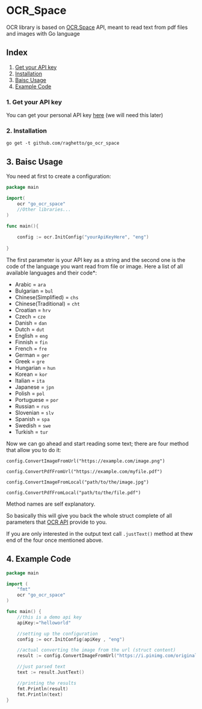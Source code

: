 # OCR_Space
OCR library is based on [OCR.Space](https://ocr.space/) API, meant to read text from pdf files and images with Go language

## Index
1. [Get your API key](#getapi)
2. [Installation](#install)
3. [Baisc Usage](#usage)
4. [Example Code](#example)

### <a name="getapi"></a>1. Get your API key
You can get your personal API key [here](https://ocr.space/ocrapi) (we will need this later)

### 2. <a name="install"></a>Installation
`go get -t github.com/raghetto/go_ocr_space`

## 3. <a name="usage"></a>Baisc Usage
You need at first to create a configuration:
```go
package main

import(
	ocr "go_ocr_space"
	//Other libraries...
)

func main(){
	
	config := ocr.InitConfig("yourApiKeyHere", "eng")
	
}
```
The first parameter is your API key as a string and the second one is the code of the language you want read from file or image.
Here a list of all available languages and their code*:
* Arabic = `ara`
* Bulgarian = `bul`
* Chinese(Simplified) = `chs`
* Chinese(Traditional) = `cht`
* Croatian = `hrv`
* Czech = `cze`
* Danish = `dan`
* Dutch = `dut`
* English = `eng`
* Finnish = `fin`
* French = `fre`
* German = `ger`
* Greek = `gre`
* Hungarian = `hun`
* Korean = `kor`
* Italian = `ita`
* Japanese = `jpn`
* Polish = `pol`
* Portuguese = `por`
* Russian = `rus`
* Slovenian = `slv`
* Spanish = `spa`
* Swedish = `swe`
* Turkish = `tur`

Now we can go ahead and start reading some text; there are four method that allow you to do it:

`config.ConvertImageFromUrl("https://example.com/image.png")`

`config.ConvertPdfFromUrl("https://example.com/myfile.pdf")`

`config.ConvertImageFromLocal("path/to/the/image.jpg")`

`config.ConvertPdfFromLocal("path/to/the/file.pdf")`

Method names are self explanatory.

So basically this will give you back the whole struct complete of all parameters that [OCR API](https://ocr.space/ocrapi) provide to you.

If you are only interested in the output text call `.justText()` method at thew end of the four once mentioned above.

## 4. <a name="example"></a>Example Code
```go
package main

import (
	"fmt"
	ocr "go_ocr_space"
)

func main() {
	//this is a demo api key 
	apiKey:="helloworld"

    //setting up the configuration 
    config := ocr.InitConfig(apiKey , "eng")

    //actual converting the image from the url (struct content) 
    result := config.ConvertImageFromUrl("https://i.pinimg.com/originals/74/1a/37/741a37fe653930e27e4b5e9c61f30ca0.jpg")

    //just parsed text
    text := result.JustText()

    //printing the results
    fmt.Println(result)
	fmt.Println(text)
}
```
